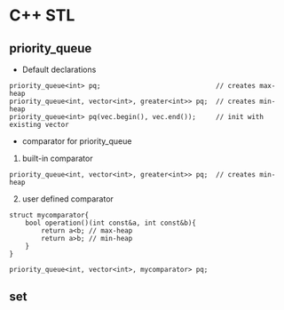 # C++ STL

## priority_queue

- Default declarations

```
priority_queue<int> pq;                             // creates max-heap
priority_queue<int, vector<int>, greater<int>> pq;  // creates min-heap
priority_queue<int> pq(vec.begin(), vec.end());     // init with existing vector
```

- comparator for priority_queue

1. built-in comparator

```
priority_queue<int, vector<int>, greater<int>> pq;  // creates min-heap
```

2. user defined comparator

```
struct mycomparator{
    bool operation()(int const&a, int const&b){
        return a<b; // max-heap
        return a>b; // min-heap
    }
}

priority_queue<int, vector<int>, mycomparator> pq;
```

## set
